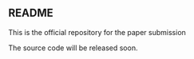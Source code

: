## README

This is the official repository for the paper submission 

The source code will be released soon.

